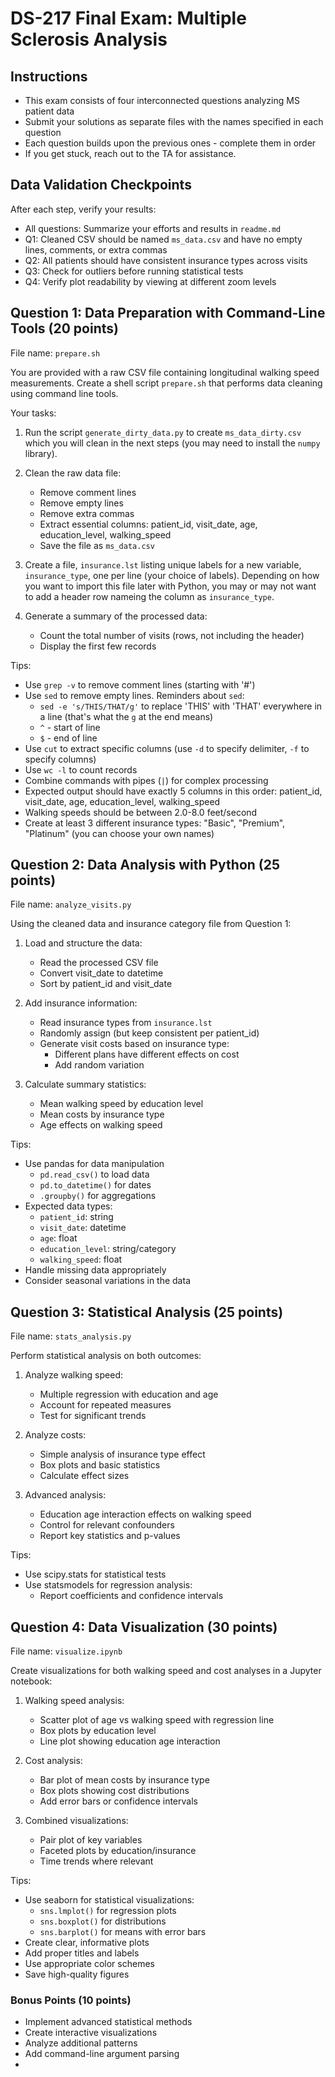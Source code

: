 # DS-217 Final Exam: Multiple Sclerosis Analysis

## Instructions

- This exam consists of four interconnected questions analyzing MS patient data
- Submit your solutions as separate files with the names specified in each question
- Each question builds upon the previous ones - complete them in order
- If you get stuck, reach out to the TA for assistance. 

## Data Validation Checkpoints

After each step, verify your results:

- All questions: Summarize your efforts and results in `readme.md`
- Q1: Cleaned CSV should be named `ms_data.csv` and have no empty lines, comments, or extra commas
- Q2: All patients should have consistent insurance types across visits
- Q3: Check for outliers before running statistical tests
- Q4: Verify plot readability by viewing at different zoom levels

## Question 1: Data Preparation with Command-Line Tools (20 points)

File name: `prepare.sh`

You are provided with a raw CSV file containing longitudinal walking speed measurements. Create a shell script `prepare.sh` that performs data cleaning using command line tools.

Your tasks:

1. Run the script `generate_dirty_data.py` to create `ms_data_dirty.csv` which you will clean in the next steps (you may need to install the `numpy` library).

2. Clean the raw data file:
   - Remove comment lines
   - Remove empty lines
   - Remove extra commas
   - Extract essential columns: patient_id, visit_date, age, education_level, walking_speed
   - Save the file as `ms_data.csv`

3. Create a file, `insurance.lst` listing unique labels for a new variable, `insurance_type`, one per line (your choice of labels). Depending on how you want to import this file later with Python, you may or may not want to add a header row nameing the column as `insurance_type`.

4. Generate a summary of the processed data:
   - Count the total number of visits (rows, not including the header)
   - Display the first few records

Tips:

- Use `grep -v` to remove comment lines (starting with '#')
- Use `sed` to remove empty lines. Reminders about `sed`:
  - `sed -e 's/THIS/THAT/g'` to replace 'THIS' with 'THAT' everywhere in a line (that's what the `g` at the end means)
  - `^` - start of line
  - `$` - end of line
- Use `cut` to extract specific columns (use `-d` to specify delimiter, `-f` to specify columns)
- Use `wc -l` to count records
- Combine commands with pipes (`|`) for complex processing
- Expected output should have exactly 5 columns in this order: patient_id, visit_date, age, education_level, walking_speed
- Walking speeds should be between 2.0-8.0 feet/second
- Create at least 3 different insurance types: "Basic", "Premium", "Platinum" (you can choose your own names)

## Question 2: Data Analysis with Python (25 points)

File name: `analyze_visits.py`

Using the cleaned data and insurance category file from Question 1:

1. Load and structure the data:
   - Read the processed CSV file
   - Convert visit_date to datetime
   - Sort by patient_id and visit_date

2. Add insurance information:
   - Read insurance types from `insurance.lst`
   - Randomly assign (but keep consistent per patient_id)
   - Generate visit costs based on insurance type:
     - Different plans have different effects on cost
     - Add random variation

3. Calculate summary statistics:
   - Mean walking speed by education level
   - Mean costs by insurance type
   - Age effects on walking speed

Tips:

- Use pandas for data manipulation
  - `pd.read_csv()` to load data
  - `pd.to_datetime()` for dates
  - `.groupby()` for aggregations
- Expected data types:
  - `patient_id`: string
  - `visit_date`: datetime
  - `age`: float
  - `education_level`: string/category
  - `walking_speed`: float
- Handle missing data appropriately
- Consider seasonal variations in the data

## Question 3: Statistical Analysis (25 points)

File name: `stats_analysis.py`

Perform statistical analysis on both outcomes:

1. Analyze walking speed:
   - Multiple regression with education and age
   - Account for repeated measures
   - Test for significant trends

2. Analyze costs:
   - Simple analysis of insurance type effect
   - Box plots and basic statistics
   - Calculate effect sizes

3. Advanced analysis:
   - Education age interaction effects on walking speed
   - Control for relevant confounders
   - Report key statistics and p-values

Tips:

- Use scipy.stats for statistical tests
- Use statsmodels for regression analysis:
  - Report coefficients and confidence intervals

## Question 4: Data Visualization (30 points)

File name: `visualize.ipynb`

Create visualizations for both walking speed and cost analyses in a Jupyter notebook:

1. Walking speed analysis:
   - Scatter plot of age vs walking speed with regression line
   - Box plots by education level
   - Line plot showing education age interaction

2. Cost analysis:
   - Bar plot of mean costs by insurance type
   - Box plots showing cost distributions
   - Add error bars or confidence intervals

3. Combined visualizations:
   - Pair plot of key variables
   - Faceted plots by education/insurance
   - Time trends where relevant

Tips:

- Use seaborn for statistical visualizations:
  - `sns.lmplot()` for regression plots
  - `sns.boxplot()` for distributions
  - `sns.barplot()` for means with error bars
- Create clear, informative plots
- Add proper titles and labels
- Use appropriate color schemes
- Save high-quality figures

### Bonus Points (10 points)

- Implement advanced statistical methods
- Create interactive visualizations
- Analyze additional patterns
- Add command-line argument parsing
- 
